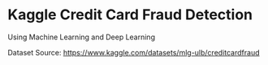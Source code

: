 # Kaggle Credit Card Fraud Detection
Using Machine Learning and Deep Learning 

Dataset Source: https://www.kaggle.com/datasets/mlg-ulb/creditcardfraud

